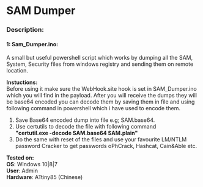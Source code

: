 # SAM Dumper

### Description:

#### 1: Sam_Dumper.ino:<br>
A small but useful powershell script which works by dumping all the SAM, System, Security files from windows registry and sending them on 
remote location. <br>

**Instuctions:**<br>
Before using it make sure the WebHook.site hook is set in SAM_Dumper.ino which you will find in the payload. After you will receive the dumps
they will be base64 encoded you can decode them by saving them in file and using following command in powershell which i have used to encode them.<br>

1. Save Base64 encoded dump into file e.g; SAM.base64.
2. Use certutils to decode the file with following command <br>
**"certutil.exe -decode SAM.base64 SAM.plain"**
3. Do the same with reset of the files and use your favourite LM/NTLM password Cracker to get passwords oPhCrack, Hashcat, Cain&Able etc.


**Tested on:**<br>
**OS**: Windows 10|8|7<br>
**User**: Admin<br>
**Hardware**: ATtiny85 (Chinese)

